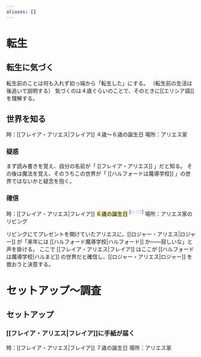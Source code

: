 ```yaml
---
aliases: []
---
```

# 転生
## 転生に気づく
転生前のことは何も入れず初っ端から「転生した」にする。
（転生前の生活は後追いで説明する）
気づくのは４歳ぐらいのことで、そのときに[[エリシア語]]を理解する。
## 世界を知る
時：[[フレイア・アリエス|フレイア]] ４歳～６歳の誕生日
場所：アリエス家
### 疑惑
まず読み書きを覚え、自分の名前が「 [[フレイア・アリエス]] 」だと知る。
その後は魔法を覚え、そのうちこの世界が「 [[ハルフォードは魔導学校]] 」の世界ではないかと疑念を抱く。
### 確信
時：[[フレイア・アリエス|フレイア]] <mark style="background: #FFF3A3A6;">６歳の誕生日</mark> <sup>[<font color="#c19dff">いつ?</font>]</sup>
場所：アリエス家のリビング

リビングにてプレゼントを開けていたアリエスに、[[ロジャー・アリエス|ロジャー]] が「来年には [[ハルフォード魔導学校|ハルフォード]] か――寂しいな」と声を掛ける。
ここで [[フレイア・アリエス|フレイア]] はここが [[ハルフォードは魔導学校|ハルまど]] の世界だと確信し、[[ロジャー・アリエス|ロジャー]] を救おうと決意する。
# セットアップ～調査
## セットアップ
### [[フレイア・アリエス|フレイア]]に手紙が届く
時：[[フレイア・アリエス|フレイア]] ７歳の誕生日
場所：アリエス家
